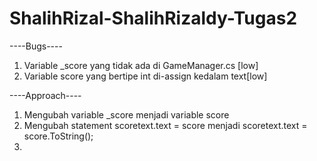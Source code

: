 # ShalihRizal-ShalihRizaldy-Tugas2

----Bugs----
1. Variable _score yang tidak ada di GameManager.cs [low]
2. Variable score yang bertipe int di-assign kedalam text[low]





----Approach----
1. Mengubah variable _score menjadi variable score
2. Mengubah statement scoretext.text = score menjadi scoretext.text = score.ToString();
3.
